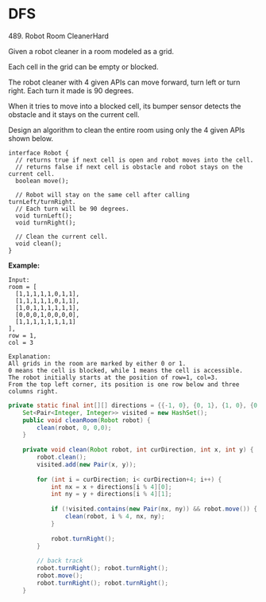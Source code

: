 # DFS



489\. Robot Room CleanerHard

Given a robot cleaner in a room modeled as a grid.

Each cell in the grid can be empty or blocked.

The robot cleaner with 4 given APIs can move forward, turn left or turn right. Each turn it made is 90 degrees.

When it tries to move into a blocked cell, its bumper sensor detects the obstacle and it stays on the current cell.

Design an algorithm to clean the entire room using only the 4 given APIs shown below.

```
interface Robot {
  // returns true if next cell is open and robot moves into the cell.
  // returns false if next cell is obstacle and robot stays on the current cell.
  boolean move();

  // Robot will stay on the same cell after calling turnLeft/turnRight.
  // Each turn will be 90 degrees.
  void turnLeft();
  void turnRight();

  // Clean the current cell.
  void clean();
}
```

**Example:**

```
Input:
room = [
  [1,1,1,1,1,0,1,1],
  [1,1,1,1,1,0,1,1],
  [1,0,1,1,1,1,1,1],
  [0,0,0,1,0,0,0,0],
  [1,1,1,1,1,1,1,1]
],
row = 1,
col = 3

Explanation:
All grids in the room are marked by either 0 or 1.
0 means the cell is blocked, while 1 means the cell is accessible.
The robot initially starts at the position of row=1, col=3.
From the top left corner, its position is one row below and three columns right.
```

```java
private static final int[][] directions = {{-1, 0}, {0, 1}, {1, 0}, {0, -1}};
    Set<Pair<Integer, Integer>> visited = new HashSet();
    public void cleanRoom(Robot robot) {
        clean(robot, 0, 0,0);
    }
    
    private void clean(Robot robot, int curDirection, int x, int y) {
        robot.clean();
        visited.add(new Pair(x, y));
        
        for (int i = curDirection; i< curDirection+4; i++) {
            int nx = x + directions[i % 4][0];
            int ny = y + directions[i % 4][1];
            
            if (!visited.contains(new Pair(nx, ny)) && robot.move()) {
                clean(robot, i % 4, nx, ny);
            }
            
            robot.turnRight();
        }
        
        // back track
        robot.turnRight(); robot.turnRight();
        robot.move();
        robot.turnRight(); robot.turnRight();
    }
```
